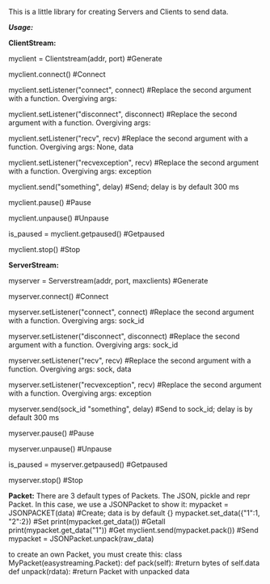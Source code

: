 This is a little library for creating Servers and Clients to send data.

___Usage:___

__ClientStream:__

myclient = Clientstream(addr, port) #Generate

myclient.connect() #Connect

myclient.setListener("connect", connect) #Replace the second argument with a function. Overgiving args: 

myclient.setListener("disconnect", disconnect) #Replace the second argument with a function. Overgiving args: 

myclient.setListener("recv", recv) #Replace the second argument with a function. Overgiving args: None, data

myclient.setListener("recvexception", recv) #Replace the second argument with a function. Overgiving args: exception

myclient.send("something", delay) #Send; delay is by default 300 ms

myclient.pause() #Pause

myclient.unpause() #Unpause

is_paused = myclient.getpaused() #Getpaused

myclient.stop() #Stop

__ServerStream:__

myserver = Serverstream(addr, port, maxclients) #Generate

myserver.connect() #Connect

myserver.setListener("connect", connect) #Replace the second argument with a function. Overgiving args: sock_id

myserver.setListener("disconnect", disconnect) #Replace the second argument with a function. Overgiving args: sock_id

myserver.setListener("recv", recv) #Replace the second argument with a function. Overgiving args: sock, data

myserver.setListener("recvexception", recv) #Replace the second argument with a function. Overgiving args: exception

myserver.send(sock_id "something", delay) #Send to sock_id; delay is by default 300 ms

myserver.pause() #Pause

myserver.unpause() #Unpause

is_paused = myserver.getpaused() #Getpaused

myserver.stop() #Stop

__Packet:__
There are 3 default types of Packets. The JSON, pickle and repr Packet.
In this case, we use a JSONPacket to show it:
mypacket = JSONPACKET(data) #Create; data is by default {}
mypacket.set_data({"1":1, "2":2}) #Set
print(mypacket.get_data()) #Getall
print(mypacket.get_data("1")) #Get
myclient.send(mypacket.pack()) #Send
mypacket = JSONPacket.unpack(raw_data)

to create an own Packet, you must create this:
class MyPacket(easystreaming.Packet):
    def pack(self):
        #return bytes of self.data
    def unpack(rdata):
        #return Packet with unpacked data
